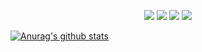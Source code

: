 <p align="center">
  <img src="https://img.shields.io/github/last-commit/Clover96/Clover96">
  <img src="https://visitor-badge.laobi.icu/badge?page_id=Clover96.visitor-badge">
  <img src="https://img.shields.io/github/followers/Clover96?label=Follow">
  <img src="https://img.shields.io/twitter/follow/Clover96">
</p>

 [![Anurag's github stats](https://github-readme-stats.vercel.app/api?username=Clover96?theme=radical)](https://github.com/anuraghazra/github-readme-stats)
